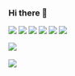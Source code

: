 ### Hi there 👋

<!--
**Yangseong-eun/Yangseong-eun** is a ✨ _special_ ✨ repository because its `README.md` (this file) appears on your GitHub profile.

Here are some ideas to get you started:

- 🔭 I’m currently working on ...
- 🌱 I’m currently learning ...
- 👯 I’m looking to collaborate on ...
- 🤔 I’m looking for help with ...
- 💬 Ask me about ...
- 📫 How to reach me: ...
- 😄 Pronouns: ...
- ⚡ Fun fact: ...
-->
<img src="https://img.shields.io/badge/python-F5792A?style=flat&logo=python&logoColor=white"/>
<img src="https://img.shields.io/badge/c-A8B9CC?style=flat&logo=c&logoColor=white"/>
<img src="https://img.shields.io/badge/c++-00599C?style=flat&logo=c++&logoColor=white"/>
<img src="https://img.shields.io/badge/meta-0467DF?style=flat&logo=meta&logoColor=white"/>
<img src="https://img.shields.io/badge/oculus-F5792A?style=flat&logo=oculus&logoColor=white"/>
<img src="https://img.shields.io/badge/unity-FFFFFF?style=flat&logo=unity&logoColor=white"/>

<img src="https://github-readme-stats.vercel.app/api/top-langs/?username=Yangseong-eun&layout=compact"><br><br>
<img src="https://github-readme-stats.vercel.app/api?username=Yangseong-eun&show_icons=true">
